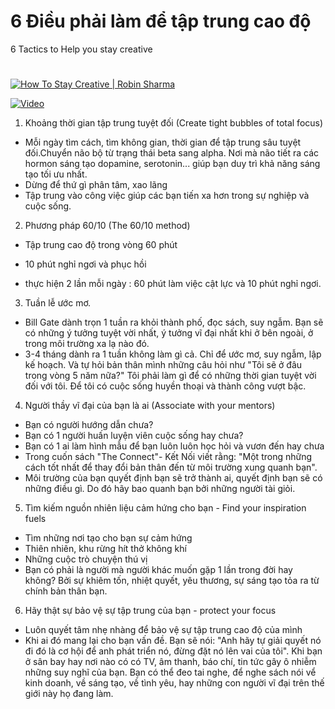 # 6 Điều phải làm để tập trung cao độ
6 Tactics to Help you stay creative
# 

[![How To Stay Creative | Robin Sharma](https://img.youtube.com/vi/JTWijwdlvFA/0.jpg)](https://www.youtube.com/watch?v=JTWijwdlvFA)

[![Video](https://img.youtube.com/vi/6FgZuEcKnAg/0.jpg)](https://www.youtube.com/watch?v=6FgZuEcKnAg)

1. Khoảng thời gian tập trung tuyệt đối (Create tight bubbles of total focus)
- Mỗi ngày tìm cách, tìm không gian, thời gian để tập trung sâu tuyệt đối.Chuyển não bộ từ trạng thái beta sang alpha. Nơi mà não tiết ra các hormon sáng tạo dopamine, serotonin... giúp bạn duy trì khả năng sáng tạo tối ưu nhất.
- Dừng để thứ gì phân tâm, xao lãng
- Tập trung vào công việc giúp các bạn tiến xa hơn trong sự nghiệp và cuộc sống.

2. Phương pháp 60/10 (The 60/10 method)
- Tập trung cao độ trong vòng 60 phút
- 10 phút nghỉ ngơi và phục hồi

- thực hiện 2 lần mỗi ngày : 60 phút làm việc cật lực và 10 phút nghỉ ngơi.

3. Tuần lễ ước mơ.
- Bill Gate dành trọn 1 tuần ra khỏi thành phố, đọc sách, suy ngẫm. Bạn sẽ có những ý tưởng tuyệt vời nhất, ý tưởng vĩ đại nhất khi ở bên ngoài, ở trong môi trường xa lạ nào đó.
- 3-4 tháng dành ra 1 tuần không làm gì cả. Chỉ để ước mơ, suy ngẫm, lập kế hoạch. Và tự hỏi bản thân mình những câu hỏi như
    "Tôi sẽ ở đâu trong vòng 5 năm nữa?"
    Tôi phải làm gì để có những thời gian tuyệt vời đối với tôi.
    Để tôi có cuộc sống huyền thoại và thành công vượt bậc.

4. Người thầy vĩ đại của bạn là ai (Associate with your mentors)
-   Bạn có người hướng dẫn chưa?
- Bạn có 1 người huấn luyện viên cuộc sống hay chưa?
- Bạn có 1 ai làm hình mẫu để bạn luôn luôn học hỏi và vươn đến hay chưa
- Trong cuốn sách "The Connect"- Kết Nối viết rằng: "Một trong những cách tốt nhất để thay đổi bản thân đến từ môi trường xung quanh bạn".
- Môi trường của bạn quyết định bạn sẽ trở thành ai, quyết định bạn sẽ có những điều gì. Do đó hãy bao quanh bạn bởi những người tài giỏi.
5. Tìm kiếm nguồn nhiên liệu cảm hứng cho bạn - Find your inspiration fuels
- Tìm những nơi tạo cho bạn sự cảm hứng
- Thiên nhiên, khu rừng hít thở không khí
- Những cuộc trò chuyện thú vị
- Bạn có phải là người mà người khác muốn gặp 1 lần trong đời hay không? Bởi sự khiêm tốn, nhiệt quyết, yêu thương, sự sáng tạo tỏa ra từ chính bản thân bạn.

6. Hãy thật sự bảo vệ sự tập trung của bạn - protect your focus
- Luôn quyết tâm nhẹ nhàng để bảo vệ sự tập trung cao độ của mình
- Khi ai đó mang lại cho bạn vấn đề. Bạn sẽ nói: "Anh hãy tự giải quyết nó đi đó là cơ hội để anh phát triển nó, đừng đặt nó lên vai của tôi". Khi bạn ở sân bay hay nơi nào có có TV, âm thanh, báo chí, tin tức gây ô nhiễm những suy nghĩ của bạn. Bạn có thể đeo tai nghe, để nghe sách nói vể kinh doanh, về sáng tạo, về tình yêu, hay những con người vĩ đại trên thế giới này họ đang làm.
